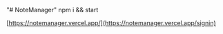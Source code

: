 "# NoteManager" 
npm i && start

[https://notemanager.vercel.app/](https://notemanager.vercel.app/signin)
